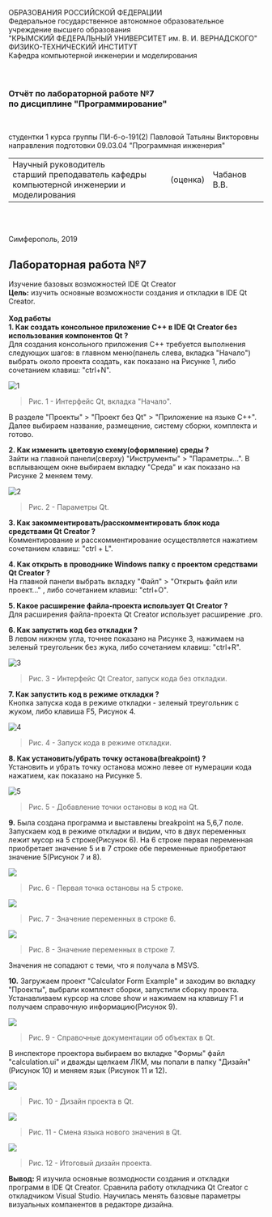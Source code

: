 ОБРАЗОВАНИЯ РОССИЙСКОЙ ФЕДЕРАЦИИ<br>
Федеральное государственное автономное образовательное учреждение высшего образования<br>
"КРЫМСКИЙ ФЕДЕРАЛЬНЫЙ УНИВЕРСИТЕТ им. В. И. ВЕРНАДСКОГО"<br>
ФИЗИКО-ТЕХНИЧЕСКИЙ ИНСТИТУТ<br>
Кафедра компьютерной инженерии и моделирования<br>
<br/><br/>

### Отчёт по лабораторной работе №7<br/> по дисциплине "Программирование"
<br/>

студентки 1 курса группы ПИ-б-о-191(2)
Павловой Татьяны Викторовны
направления подготовки 09.03.04 "Программная инженерия"
<br/>

<table>
<tr><td>Научный руководитель<br/> старший преподаватель кафедры<br/> компьютерной инженерии и моделирования</td>
<td>(оценка)</td>
<td>Чабанов В.В.</td>
</tr>
</table>
<br/><br/>

Симферополь, 2019
## Лабораторная работа №7
Изучение базовых возможностей IDE Qt Creator</br>
**Цель:** изучить основные возможности создания и откладки в IDE Qt Creator.<br><br/>
**Ход работы**<br>
**1. Как создать консольное приложение C++ в IDE Qt Creator без использования компонентов Qt ?**<br>
Для создания консольного приложения С++ требуется выполнения следующих шагов: в главном меню(панель слева, вкладка "Начало") выбрать около проекта создать, как показано на Рисунке 1, либо сочетанием клавиш: "сtrl+N".

![1](https://github.com/dark-angel-jpg/Lab/blob/master/image%20for%20lab%207/1.png?raw=true)
>Рис. 1 - Интерфейс Qt, вкладка "Начало".

В разделе "Проекты" > "Проект без Qt" > "Приложение на языке С++". Далее выбираем название, размещение, систему сборки, комплекта и готово.

**2. Как изменить цветовую схему(оформление) среды ?**<br>
Зайти на главной панели(сверху) "Инструменты" > "Параметры...". В всплывающем окне выбираем вкладку "Среда" и как показано на Рисунке 2 меняем тему.

![2](https://github.com/dark-angel-jpg/Lab/blob/master/image%20for%20lab%207/2.png?raw=true)
>Рис. 2 - Параметры Qt. 

**3. Как закомментировать/расскомментировать блок кода средствами Qt Creator ?**<br>
Комментирование и расскомментирование осуществляется нажатием сочетанием клавиш: "ctrl + L".

**4. Как открыть в проводнике Windows папку с проектом средствами Qt Creator ?**<br>
На главной панели выбрать вкладку "Файл" > "Открыть файл или проект..." , либо сочетанием клавиш: "ctrl+O".

**5. Какое расширение файла-проекта использует Qt Creator ?**<br>
Для расширения файла-проекта Qt Creator использует расширение .pro. 

**6. Как запустить код без откладки ?**<br>
В левом нижнем угла, точнее показано на Рисунке 3, нажимаем на зеленый треугольник без жука, либо сочетанием клавиш: "ctrl+R".

![3](https://github.com/dark-angel-jpg/Lab/blob/master/image%20for%20lab%207/3.png?raw=true)
>Рис. 3 - Интерфейс Qt Creator, запуск кода без откладки.

**7. Как запустить код в режиме откладки ?**<br>
Кнопка запуска кода в режиме откладки - зеленый треугольник с жуком, либо клавиша F5, Рисунок 4.

![4](https://github.com/dark-angel-jpg/Lab/blob/master/image%20for%20lab%207/4.png?raw=true)
>Рис. 4 - Запуск кода в режиме откладки.

**8. Как установить/убрать точку останова(breakpoint) ?**<br>
Установить и убрать точку останова можно левее от нумерации кода нажатием, как показано на Рисунке 5.

![5](https://github.com/dark-angel-jpg/Lab/blob/master/image%20for%20lab%207/5.png?raw=true)
>Рис. 5 - Добавление точки остановы в код на Qt.

**9.**
Была создана программа и выставлены breakpoint на 5,6,7 поле. Запускаем код в режиме откладки и видим, что в двух переменных лежит мусор на 5 строке(Рисунок 6). На 6 строке первая переменная приобретает значение 5 и в 7 строке обе переменные приобретают значение 5(Рисунок 7 и 8).

![](https://github.com/dark-angel-jpg/Lab/blob/master/image%20for%20lab%207/8.png?raw=true)
>Рис. 6 - Первая точка остановы на 5 строке.</br>

![](https://github.com/dark-angel-jpg/Lab/blob/master/image%20for%20lab%207/9.png?raw=true)
>Рис. 7 - Значение переменных в строке 6.</br>

![](https://github.com/dark-angel-jpg/Lab/blob/master/image%20for%20lab%207/10.png?raw=true)
>Рис. 8 - Значение переменных в строке 7.</br>

Значения не сопадают с теми, что я получала в MSVS. 

**10.**
Загружаем проект "Calculator Form Example" и заходим во вкладку "Проекты", выбрали комплект сборки, запустили сборку проекта. Устанавливаем курсор на слове show и нажимаем на клавишу F1 и получаем справочную информацию(Рисунок 9).

![](https://github.com/dark-angel-jpg/Lab/blob/master/image%20for%20lab%207/6.png?raw=true)
>Рис. 9 - Справочные документации об объектах в Qt.</br>

В инспекторе проектора выбираем во вкладке "Формы" файл "calculation.ui" и дважды щелкаем ЛКМ, мы попали в папку "Дизайн"(Рисунок 10) и меняем язык (Рисунок 11 и 12).

![](https://github.com/dark-angel-jpg/Lab/blob/master/image%20for%20lab%207/7.png?raw=true)
>Рис. 10 - Дизайн проекта в Qt.</br>

![](https://github.com/dark-angel-jpg/Lab/blob/master/image%20for%20lab%207/11.png?raw=true)
>Рис. 11 - Смена языка нового значения в Qt.</br>

![](https://github.com/dark-angel-jpg/Lab/blob/master/image%20for%20lab%207/12.png?raw=true)
>Рис. 12 - Итоговый дизайн проекта.</br>


**Вывод:** Я изучила основные возмодности создания и откладки программ в IDE Qt Creator. Сравнила работу откладчика Qt Creator с откладчиком Visual Studio. Научилась менять базовые параметры визуальных компанентов в редакторе дизайна.

